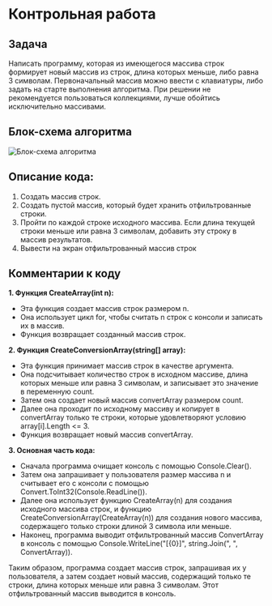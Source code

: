 # Контрольная работа

## Задача
Написать программу, которая из имеющегося массива строк формирует новый массив из строк, длина которых меньше, либо равна 3 символам. Первоначальный массив можно ввести с клавиатуры, либо задать на старте выполнения алгоритма. При решении не рекомендуется пользоваться коллекциями, лучше обойтись исключительно массивами.

## Блок-схема алгоритма
![Блок-схема алгоритма](diagram.jpg)

## Описание кода:
1. Создать массив строк.
2. Создать пустой массив, который будет хранить отфильтрованные строки.
3. Пройти по каждой строке исходного массива.
Если длина текущей строки меньше или равна 3 символам, добавить эту строку в массив результатов.
4. Вывести на экран отфильтрованный массив строк

## Комментарии к коду
**1. Функция CreateArray(int n):**
   - Эта функция создает массив строк размером n.
   - Она использует цикл for, чтобы считать n строк с консоли и записать их в массив.
   - Функция возвращает созданный массив строк.

**2. Функция CreateConversionArray(string[] array):**
   - Эта функция принимает массив строк в качестве аргумента.
   - Она подсчитывает количество строк в исходном массиве, длина которых меньше или равна 3 символам, и записывает это значение в переменную count.
   - Затем она создает новый массив convertArray размером count.
   - Далее она проходит по исходному массиву и копирует в convertArray только те строки, которые удовлетворяют условию array[i].Length <= 3.
   - Функция возвращает новый массив convertArray.

**3. Основная часть кода:**
   - Сначала программа очищает консоль с помощью Console.Clear().
   - Затем она запрашивает у пользователя размер массива n и считывает его с консоли с помощью Convert.ToInt32(Console.ReadLine()).
   - Далее она использует функцию CreateArray(n) для создания исходного массива строк, и функцию CreateConversionArray(CreateArray(n)) для создания нового массива, содержащего только строки длиной 3 символа или меньше.
   - Наконец, программа выводит отфильтрованный массив ConvertArray в консоль с помощью Console.WriteLine("[{0}]", string.Join(", ", ConvertArray)).

Таким образом, программа создает массив строк, запрашивая их у пользователя, а затем создает новый массив, содержащий только те строки, длина которых меньше или равна 3 символам. Этот отфильтрованный массив выводится в консоль.
